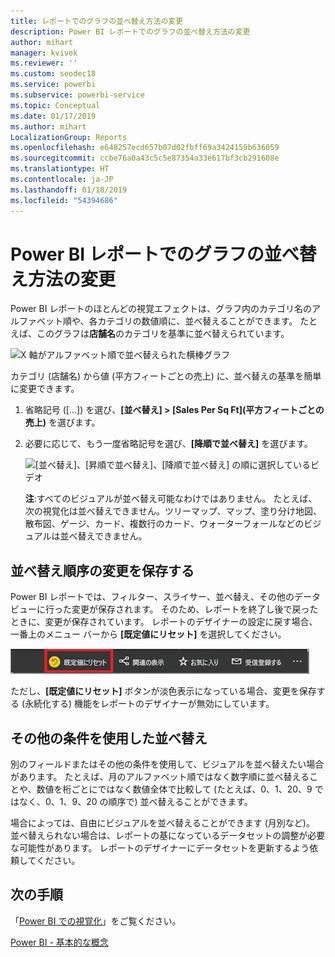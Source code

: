 ```yaml
---
title: レポートでのグラフの並べ替え方法の変更
description: Power BI レポートでのグラフの並べ替え方法の変更
author: mihart
manager: kvivek
ms.reviewer: ''
ms.custom: seodec18
ms.service: powerbi
ms.subservice: powerbi-service
ms.topic: Conceptual
ms.date: 01/17/2019
ms.author: mihart
LocalizationGroup: Reports
ms.openlocfilehash: e648257ecd657b07d02fbff69a3424159b636059
ms.sourcegitcommit: ccbe76a0a43c5c5e87354a33e617bf3cb291608e
ms.translationtype: HT
ms.contentlocale: ja-JP
ms.lasthandoff: 01/18/2019
ms.locfileid: "54394686"
---
```

# <a name="change-how-a-chart-is-sorted-in-a-power-bi-report"></a>Power BI レポートでのグラフの並べ替え方法の変更
Power BI レポートのほとんどの視覚エフェクトは、グラフ内のカテゴリ名のアルファベット順や、各カテゴリの数値順に、並べ替えることができます。 たとえば、このグラフは**店舗名**のカテゴリを基準に並べ替えられています。

![X 軸がアルファベット順で並べ替えられた横棒グラフ](media/end-user-change-sort/pbi_chartsortcategory.png)

カテゴリ (店舗名) から値 (平方フィートごとの売上) に、並べ替えの基準を簡単に変更できます。

1. 省略記号 ([...]) を選び、**[並べ替え] > [Sales Per Sq Ft]\(平方フィートごとの売上\)** を選びます。
2. 必要に応じて、もう一度省略記号を選び、**[降順で並べ替え]** を選びます。

   ![[並べ替え]、[昇順で並べ替え]、[降順で並べ替え] の順に選択しているビデオ](media/end-user-change-sort/sort.gif)

   **注**:すべてのビジュアルが並べ替え可能なわけではありません。  たとえば、次の視覚化は並べ替えできません。ツリーマップ、マップ、塗り分け地図、散布図、ゲージ、カード、複数行のカード、ウォーターフォールなどのビジュアルは並べ替えできません。

## <a name="saving-changes-you-make-to-sort-order"></a>並べ替え順序の変更を保存する
Power BI レポートでは、フィルター、スライサー、並べ替え、その他のデータ ビューに行った変更が保存されます。 そのため、レポートを終了し後で戻ったときに、変更が保存されています。  レポートのデザイナーの設定に戻す場合、一番上のメニュー バーから **[既定値にリセット]** を選択してください。 

![永続的な並べ替え](media/end-user-change-sort/power-bi-reset-to-default.png)

ただし、**[既定値にリセット]** ボタンが淡色表示になっている場合、変更を保存する (永続化する) 機能をレポートのデザイナーが無効にしています。

<a name="other"></a>
## <a name="sorting-using-other-criteria"></a>その他の条件を使用した並べ替え
別のフィールドまたはその他の条件を使用して、ビジュアルを並べ替えたい場合があります。  たとえば、月のアルファベット順ではなく数字順に並べ替えることや、数値を桁ごとにではなく数値全体で比較して (たとえば、0、1、20、9 ではなく、0、1、9、20 の順序で) 並べ替えることができます。  

場合によっては、自由にビジュアルを並べ替えることができます (月別など)。  並べ替えられない場合は、レポートの基になっているデータセットの調整が必要な可能性があります。 レポートのデザイナーにデータセットを更新するよう依頼してください。

## <a name="next-steps"></a>次の手順
「[Power BI での視覚化](end-user-visualizations.md)」をご覧ください。

[Power BI - 基本的な概念](end-user-basic-concepts.md)